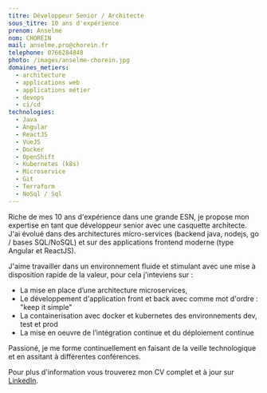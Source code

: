 ```yaml
---
titre: Développeur Senior / Architecte
sous_titre: 10 ans d'expérience
prenom: Anselme
nom: CHOREIN
mail: anselme.pro@chorein.fr
telephone: 0766284848
photo: /images/anselme-chorein.jpg
domaines_metiers:
  - architecture
  - applications web
  - applications métier
  - devops
  - ci/cd
technologies:
  - Java
  - Angular
  - ReactJS
  - VueJS
  - Docker
  - OpenShift
  - Kubernetes (k8s)
  - Microservice
  - Git
  - Terraform
  - NoSql / Sql
---
```


Riche de mes 10 ans d'expérience dans une grande ESN, je propose mon expertise en tant que développeur senior avec une casquette architecte. J'ai évolué dans des architectures micro-services (backend java, nodejs, go / bases SQL/NoSQL) et sur des applications frontend moderne (type Angular et ReactJS). 

J'aime travailler dans un environnement fluide et stimulant avec une mise à disposition rapide de la valeur, pour cela j'inteviens sur :
- La mise en place d’une architecture microservices,
- Le développement d'application front et back avec comme mot d'ordre : "keep it simple"
- La containerisation avec docker et kubernetes des environnements dev, test et prod
- La mise en oeuvre de l’intégration continue et du déploiement continue

Passioné, je me forme continuellement en faisant de la veille technologique et en assitant à différentes conférences.

Pour plus d'information vous trouverez mon CV complet et à jour sur [LinkedIn](https://www.linkedin.com/in/anselmechorein/).
